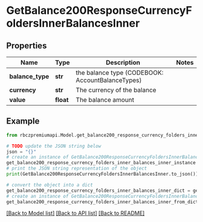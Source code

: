# GetBalance200ResponseCurrencyFoldersInnerBalancesInner


## Properties

Name | Type | Description | Notes
------------ | ------------- | ------------- | -------------
**balance_type** | **str** | the balance type (CODEBOOK: AccountBalanceTypes) | 
**currency** | **str** | The currency of the balance | 
**value** | **float** | The balance amount | 

## Example

```python
from rbczpremiumapi.Model.get_balance200_response_currency_folders_inner_balances_inner import GetBalance200ResponseCurrencyFoldersInnerBalancesInner

# TODO update the JSON string below
json = "{}"
# create an instance of GetBalance200ResponseCurrencyFoldersInnerBalancesInner from a JSON string
get_balance200_response_currency_folders_inner_balances_inner_instance = GetBalance200ResponseCurrencyFoldersInnerBalancesInner.from_json(json)
# print the JSON string representation of the object
print(GetBalance200ResponseCurrencyFoldersInnerBalancesInner.to_json())

# convert the object into a dict
get_balance200_response_currency_folders_inner_balances_inner_dict = get_balance200_response_currency_folders_inner_balances_inner_instance.to_dict()
# create an instance of GetBalance200ResponseCurrencyFoldersInnerBalancesInner from a dict
get_balance200_response_currency_folders_inner_balances_inner_from_dict = GetBalance200ResponseCurrencyFoldersInnerBalancesInner.from_dict(get_balance200_response_currency_folders_inner_balances_inner_dict)
```
[[Back to Model list]](../README.md#documentation-for-models) [[Back to API list]](../README.md#documentation-for-api-endpoints) [[Back to README]](../README.md)


